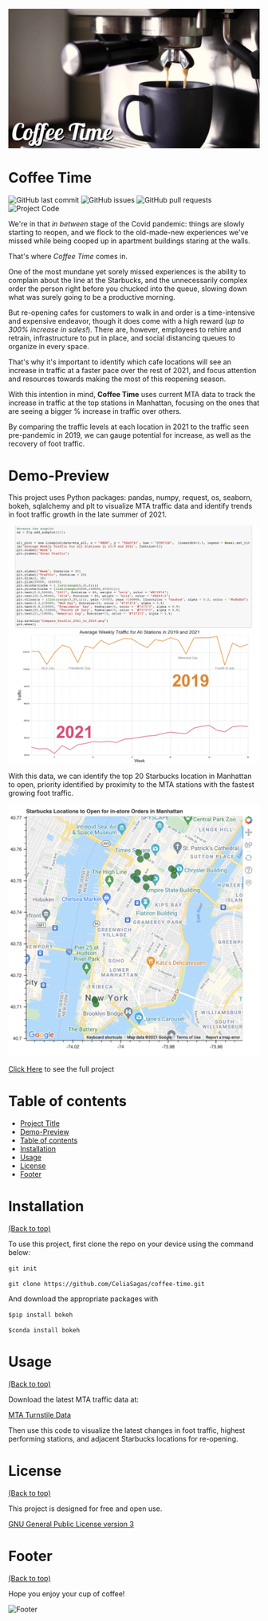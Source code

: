 <!-- Add banner here -->
![Banner](https://github.com/CeliaSagas/coffee-time/blob/1cc77bd51027beafe9cb39f6c140931c2e96231f/Coffee%20Time.jpg)

# Coffee Time

<!-- Add buttons here -->


![GitHub last commit](https://img.shields.io/github/last-commit/CeliaSagas/coffee-time)
![GitHub issues](https://img.shields.io/github/issues/CeliaSagas/coffee-time)
![GitHub pull requests](https://img.shields.io/github/issues-pr-closed/CeliaSagas/coffee-time)
![Project Code](https://img.shields.io/github/languages/top/CeliaSagas/Coffee-Time)


<!-- Describe your project in brief -->

We're in that *in between* stage of the Covid pandemic: things are slowly starting to reopen, and we flock to the old-made-new experiences we've missed while being cooped up in apartment buildings staring at the walls.

That's where *Coffee Time* comes in.

One of the most mundane yet sorely missed experiences is the ability to complain about the line at the Starbucks, and the unnecessarily complex order the person right before you chucked into the queue, slowing down what was surely going to be a productive morning.

But re-opening cafes for customers to walk in and order is a time-intensive and expensive endeavor, though it does come with a high reward (*up to 300% increase in sales!*). There are, however, employees to rehire and retrain, infrastructure to put in place, and social distancing queues to organize in every space.

That's why it's important to identify which cafe locations will see an increase in traffic at a faster pace over the rest of 2021, and focus attention and resources towards making the most of this reopening season.

With this intention in mind, **Coffee Time** uses current MTA data to track the increase in traffic at the top stations in Manhattan, focusing on the ones that are seeing a bigger % increase in traffic over others.

By comparing the traffic levels at each location in 2021 to the traffic seen pre-pandemic in 2019, we can gauge potential for increase, as well as the  recovery of foot traffic.


# Demo-Preview
<!-- Add a demo for your project -->

This project uses Python packages: pandas, numpy, request, os, seaborn, bokeh, sqlalchemy and plt to visualize MTA traffic data and identify trends in foot traffic growth in the late summer of 2021.

![MTA Traffic](https://github.com/CeliaSagas/coffee-time/blob/7d325f57443562c08f0457e894099e3f96ba50c7/2019_2021_traffic.png)

With this data, we can identify the top 20 Starbucks location in Manhattan to open, priority identified by proximity to the MTA stations with the fastest growing foot traffic.

![Starbucks Locations](https://github.com/CeliaSagas/coffee-time/blob/a39d27df19b3a5943fef4b4fe76a6c7f12745152/img/Starbucks_Map.png)

[Click Here](https://github.com/CeliaSagas/coffee-time) to see the full project

# Table of contents


- [Project Title](#project-title)
- [Demo-Preview](#demo-preview)
- [Table of contents](#table-of-contents)
- [Installation](#installation)
- [Usage](#usage)
- [License](#license)
- [Footer](#footer)

# Installation
[(Back to top)](#table-of-contents)


To use this project, first clone the repo on your device using the command below:

```git init```

```git clone https://github.com/CeliaSagas/coffee-time.git```

And download the appropriate packages with

```$pip install bokeh```

```$conda install bokeh```

# Usage
[(Back to top)](#table-of-contents)

Download the latest MTA traffic data at:

[MTA Turnstile Data](http://web.mta.info/developers/turnstile.html)

Then use this code to visualize the latest changes in foot traffic, highest performing stations, and adjacent Starbucks locations for re-opening.


# License
[(Back to top)](#table-of-contents)

This project is designed for free and open use.

[GNU General Public License version 3](https://opensource.org/licenses/GPL-3.0)

# Footer
[(Back to top)](#table-of-contents)

Hope you enjoy your cup of coffee!

<!-- Add the footer here -->

![Footer](https://github.com/CeliaSagas/coffee-time/blob/02502d869d1d975c1a98e2b259818ca3a802df16/footer.png)
